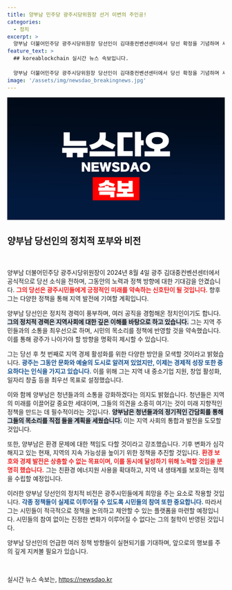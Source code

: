 ```yaml
---
title: 양부남 민주당 광주시당위원장 선거 이변의 주인공!
categories:
  - 정치
excerpt: >
  양부남 더불어민주당 광주시당위원장 당선인이 김대중컨벤션센터에서 당선 확정을 기념하며 새로운 홍수를 예고했습니다! 그가 광주 정치에 어떤 변화를 가져올지 주목해주세요!
feature_text: >
  ## koreablockchain 실시간 뉴스 속보입니다.

  양부남 더불어민주당 광주시당위원장 당선인이 김대중컨벤션센터에서 당선 확정을 기념하며 새로운 홍수를 예고했습니다! 그가 광주 정치에 어떤 변화를 가져올지 주목해주세요!
image: '/assets/img/newsdao_breakingnews.jpg'
---
```


<p><img src="/assets/img/newsdao_breakingnews.jpg" alt="koreablockchain 속보" /></p>

<h2 data-ke-size="size26">양부남 당선인의 정치적 포부와 비전</h2>

<p data-ke-size="size16">&nbsp;</p>

<p>양부남 더불어민주당 광주시당위원장이 2024년 8월 4일 광주 김대중컨벤션센터에서 공식적으로 당선 소식을 전하며, 그동안의 노력과 정책 방향에 대한 기대감을 안겼습니다. <b><span style="color: #ee2323;">그의 당선은 광주시민들에게 긍정적인 미래를 약속하는 신호탄이 될 것입니다.</span></b> 향후 그는 다양한 정책을 통해 지역 발전에 기여할 계획입니다.</p>

<p>양부남 당선인은 정치적 경력이 풍부하며, 여러 공직을 경험해온 정치인이기도 합니다. <b><span style="background-color: #21538527;">그의 정치적 경력은 지역사회에 대한 깊은 이해를 바탕으로 하고 있습니다.</span></b> 그는 지역 주민들과의 소통을 최우선으로 하며, 시민의 목소리를 정책에 반영할 것을 약속했습니다. 이를 통해 광주가 나아가야 할 방향을 명확히 제시할 수 있습니다.</p>

<p>그는 당선 후 첫 번째로 지역 경제 활성화를 위한 다양한 방안을 모색할 것이라고 밝혔습니다. <b><span style="color: #1a5490;">광주는 그동안 문화와 예술의 도시로 알려져 있었지만, 이제는 경제적 성장 또한 중요하다는 인식을 가지고 있습니다.</span></b> 이를 위해 그는 지역 내 중소기업 지원, 창업 활성화, 일자리 창출 등을 최우선 목표로 설정했습니다. </p>

<p>이와 함께 양부남은 청년들과의 소통을 강화하겠다는 의지도 밝혔습니다. 청년들은 지역의 미래를 이끌어갈 중요한 세대이며, 그들의 의견을 소중히 여기는 것이 미래 지향적인 정책을 만드는 데 필수적이라는 것입니다. <b><span style="background-color: #21538527;">양부남은 청년들과의 정기적인 간담회를 통해 그들의 목소리를 직접 들을 계획을 세웠습니다.</span></b> 이는 지역 사회의 통합과 발전을 도모할 것입니다.</p>

<p>또한, 양부남은 환경 문제에 대한 책임도 다할 것이라고 강조했습니다. 기후 변화가 심각해지고 있는 현재, 지역의 지속 가능성을 높이기 위한 정책을 추진할 것입니다. <b><span style="color: #ee2323;">환경 보호와 경제 발전은 상충할 수 없는 목표이며, 이를 동시에 달성하기 위해 노력할 것임을 분명히 했습니다.</span></b> 그는 친환경 에너지원 사용을 확대하고, 지역 내 생태계를 보호하는 정책을 수립할 예정입니다.</p>

<p>이러한 양부남 당선인의 정치적 비전은 광주시민들에게 희망을 주는 요소로 작용할 것입니다. <b><span style="color: #1a5490;">각종 정책들이 실제로 이루어질 수 있도록 시민들의 참여 또한 중요합니다.</span></b> 따라서 그는 시민들이 적극적으로 정책을 논의하고 제안할 수 있는 플랫폼을 마련할 예정입니다. 시민들의 참여 없이는 진정한 변화가 이루어질 수 없다는 그의 철학이 반영된 것입니다.</p>

<p>양부남 당선인의 언급한 여러 정책 방향들이 실현되기를 기대하며, 앞으로의 행보를 주의 깊게 지켜볼 필요가 있습니다.<p data-ke-size="size16">&nbsp;</p></p>
실시간 뉴스 속보는, <a href="https://newsdao.kr" rel="dofollow">https://newsdao.kr</a>


